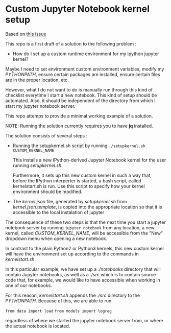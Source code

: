 # Custom Jupyter Notebook kernel setup

Based on [this issue](https://github.com/jupyterhub/jupyterhub/issues/847)

This repo is a first draft of a solution to the following problem :

* How do I set up a custom runtime environment for my ipython jupyter kernel?

Maybe I need to set environment custom environment variables, modify my *PYTHONPATH*, ensure certain packages are installed, ensure certain files are in the proper location, etc.

However, what I do not want to do is manually run through this kind of checklist everytime I start a new notebook. This kind of setup should be automated. Also, it should be independent of the directory from which I start my jupyter notebook server.

This repo attemps to provide a minimal working example of a solution.

NOTE: Running the solution currently requires you to have **jq** installed.

The solution consists of several steps :

* Running the setupkernel.sh script by running
    `./setupkernel.sh CUSTOM_KERNEL_NAME`
  
  This installs a new IPython-derived Jupyter Notebook kernel for the user running *setupkernel.sh*.
  
  Furthermore, it sets up this new custom kernel in such a way that, before the IPython interperter
  is started, a bash script, called kernelstart.sh is run. Use this script to specify how your kernel
  environment should be modified.

* The *kernel.json* file, generated by *setupkernel.sh* from *kernel.json.template*, is copied into the appropriate location
  so that it is accessible to the local instalation of jupyter

The consequence of these two steps is that the next time you start a jupyter notebook server by running
  `jupyter notebook`
from any location, a new kernel, called *CUSTOM_KERNEL_NAME*, will be accessible from the "New" dropdown menu
when opening a new notebook.

In contrast to the plain Python2 or Python3 kernels, this new custom kernel will have the environment set up according to
the commands in *kernelstart.sh*.

In this particular example, we have set up a *./notebooks* directory that will contain Jupyter notebooks, as well as a *./src*
which is to contain source code that, for example, we would like to have accessible when working in one of our notebooks.

For this reason, *kernelstart.sh* appends the *./src* directory to the *PYTHONPATH*. Because of this, we are able to run

`from data import load`
`from models import logreg`

regardless of where we started the jupyter notebook server from, or where the actual notebook is located.